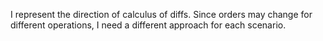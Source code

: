 I represent the direction of calculus of diffs.
Since orders may change for different operations, I need a different approach for each scenario.
